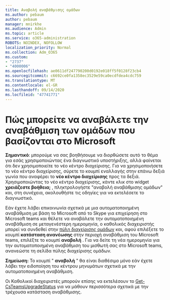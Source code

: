```yaml
---
title: Αναβολή αναβάθμισης ομάδων
ms.author: pebaum
author: pebaum
manager: mnirkhe
ms.audience: Admin
ms.topic: article
ms.service: o365-administration
ROBOTS: NOINDEX, NOFOLLOW
localization_priority: Normal
ms.collection: Adm_O365
ms.custom:
- "2737"
- "4000006"
ms.openlocfilehash: ae0611df247790200d0192e018ff5f0128f23cb4
ms.sourcegitcommit: c6692ce0fa1358ec3529e59ca0ecdfdea4cdc759
ms.translationtype: MT
ms.contentlocale: el-GR
ms.lasthandoff: 09/14/2020
ms.locfileid: "47741771"
---
```

# <a name="how-to-postpone-the-microsoft-driven-teams-upgrade"></a>Πώς μπορείτε να αναβάλετε την αναβάθμιση των ομάδων που βασίζονται στο Microsoft

**Σημαντικό**: μπορούμε να σας βοηθήσουμε να διορθώσετε αυτό το θέμα για εσάς χρησιμοποιώντας ένα διαγνωστικό υποστήριξης, αλλά φαίνεται ότι δεν χρησιμοποιείτε το νέο κέντρο διαχείρισης. Για να χρησιμοποιήσετε το νέο κέντρο διαχείρισης, σύρετε το κουμπί εναλλαγής στην επάνω δεξιά γωνία που αναφέρει το **νέο κέντρο διαχείρισης** προς τα δεξιά. Χρησιμοποιώντας το νέο κέντρο διαχείρισης, κάντε κλικ στο widget **χρειάζεστε βοήθεια;** , πληκτρολογήστε "αναβολή αναβάθμισης ομάδων" και, στη συνέχεια, ακολουθήστε τις οδηγίες για να εκτελέσετε το διαγνωστικό.

Εάν έχετε λάβει επικοινωνία σχετικά με μια αυτοματοποιημένη αναβάθμιση με βάση το Microsoft από το Skype για επιχείρηση στο Microsoft teams και θέλετε να αναβάλετε την αυτοματοποιημένη αναβάθμιση σε μεταγενέστερη ημερομηνία, ο καθολικός διαχειριστής μπορεί να συνδεθεί στην [πύλη διαχείρισης ομάδων](https://admin.teams.microsoft.com/dashboard) και, αφού επιλέξετε το κουμπί **κατάσταση ανανέωσης** στην περιοχή αναβάθμιση του Microsoft teams, επιλέξτε το κουμπί **αναβολή** . Για να δείτε τη νέα ημερομηνία για την αυτοματοποιημένη αναβάθμιση του μισθωτή σας στο Microsoft teams, ανανεώστε τη σελίδα πύλης διαχείρισης ομάδων.

**Σημείωση:** Το κουμπί " **αναβολή** " θα είναι διαθέσιμο μόνο εάν έχετε λάβει την ειδοποίηση του κέντρου μηνυμάτων σχετικά με την αυτοματοποιημένη αναβάθμιση. 

Οι Καθολικοί διαχειριστές μπορούν επίσης να εκτελέσουν το [Get-CsTeamsUpgradeStatus](https://docs.microsoft.com/powershell/module/skype/get-csteamsupgradestatus?view=skype-ps) για να μάθουν περισσότερα σχετικά με την τρέχουσα κατάσταση αναβάθμισης.
